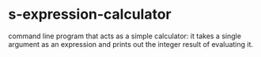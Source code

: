 # s-expression-calculator
command line program that acts as a simple calculator: it takes a single argument as an expression and prints out the integer result of evaluating it.
